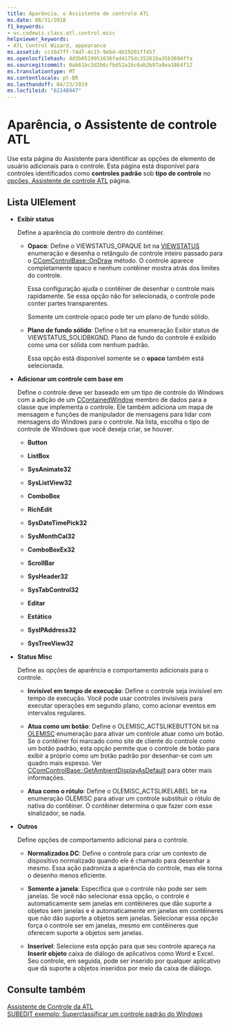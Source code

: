 ```yaml
---
title: Aparência, o Assistente de controle ATL
ms.date: 08/31/2018
f1_keywords:
- vc.codewiz.class.atl.control.misc
helpviewer_keywords:
- ATL Control Wizard, appearance
ms.assetid: cc16d7ff-74d7-4c15-9ebd-4b19201ff457
ms.openlocfilehash: 4d3b0519951636fad4175dc35261ba35b3694ffa
ms.sourcegitcommit: 0ab61bc3d2b6cfbd52a16c6ab2b97a8ea1864f12
ms.translationtype: MT
ms.contentlocale: pt-BR
ms.lasthandoff: 04/23/2019
ms.locfileid: "62248947"
---
```

# <a name="appearance-atl-control-wizard"></a>Aparência, o Assistente de controle ATL

Use esta página do Assistente para identificar as opções de elemento de usuário adicionais para o controle. Esta página está disponível para controles identificados como **controles padrão** sob **tipo de controle** no [opções, Assistente de controle ATL](../../atl/reference/options-atl-control-wizard.md) página.

## <a name="uielement-list"></a>Lista UIElement

- **Exibir status**

   Define a aparência do controle dentro do contêiner.

   - **Opaco**: Define o VIEWSTATUS_OPAQUE bit na [VIEWSTATUS](/windows/desktop/api/ocidl/ne-ocidl-tagviewstatus) enumeração e desenha o retângulo de controle inteiro passado para o [CComControlBase::OnDraw](../../atl/reference/ccomcontrolbase-class.md#ondraw) método. O controle aparece completamente opaco e nenhum contêiner mostra atrás dos limites do controle.

      Essa configuração ajuda o contêiner de desenhar o controle mais rapidamente. Se essa opção não for selecionada, o controle pode conter partes transparentes.

      Somente um controle opaco pode ter um plano de fundo sólido.

   - **Plano de fundo sólido**: Define o bit na enumeração Exibir status de VIEWSTATUS_SOLIDBKGND. Plano de fundo do controle é exibido como uma cor sólida com nenhum padrão.

      Essa opção está disponível somente se o **opaco** também está selecionada.

- **Adicionar um controle com base em**

   Define o controle deve ser baseado em um tipo de controle do Windows com a adição de um [CContainedWindow](ccontainedwindowt-class.md) membro de dados para a classe que implementa o controle. Ele também adiciona um mapa de mensagem e funções de manipulador de mensagens para lidar com mensagens do Windows para o controle. Na lista, escolha o tipo de controle de Windows que você deseja criar, se houver.

   - **Button**

   - **ListBox**

   - **SysAnimate32**

   - **SysListView32**

   - **ComboBox**

   - **RichEdit**

   - **SysDateTimePick32**

   - **SysMonthCal32**

   - **ComboBoxEx32**

   - **ScrollBar**

   - **SysHeader32**

   - **SysTabControl32**

   - **Editar**

   - **Estático**

   - **SysIPAddress32**

   - **SysTreeView32**

- **Status Misc**

   Define as opções de aparência e comportamento adicionais para o controle.

   - **Invisível em tempo de execução**: Define o controle seja invisível em tempo de execução. Você pode usar controles invisíveis para executar operações em segundo plano, como acionar eventos em intervalos regulares.

   - **Atua como um botão**: Define o OLEMISC_ACTSLIKEBUTTON bit na [OLEMISC](/windows/desktop/api/oleidl/ne-oleidl-tagolemisc) enumeração para ativar um controle atuar como um botão. Se o contêiner foi marcado como site de cliente do controle como um botão padrão, esta opção permite que o controle de botão para exibir a próprio como um botão padrão por desenhar-se com um quadro mais espesso. Ver [CComControlBase::GetAmbientDisplayAsDefault](../../atl/reference/ccomcontrolbase-class.md#getambientdisplayasdefault) para obter mais informações.

   - **Atua como o rótulo**: Define o OLEMISC_ACTSLIKELABEL bit na enumeração OLEMISC para ativar um controle substituir o rótulo de nativa do contêiner. O contêiner determina o que fazer com esse sinalizador, se nada.

- **Outros**

   Define opções de comportamento adicional para o controle.

   - **Normalizados DC**: Define o controle para criar um contexto de dispositivo normalizado quando ele é chamado para desenhar a mesmo. Essa ação padroniza a aparência do controle, mas ele torna o desenho menos eficiente.

   - **Somente a janela**: Especifica que o controle não pode ser sem janelas. Se você não selecionar essa opção, o controle é automaticamente sem janelas em contêineres que dão suporte a objetos sem janelas e é automaticamente em janelas em contêineres que não dão suporte a objetos sem janelas. Selecionar essa opção força o controle ser em janelas, mesmo em contêineres que oferecem suporte a objetos sem janelas.

   - **Inserível**: Selecione esta opção para que seu controle apareça na **Inserir objeto** caixa de diálogo de aplicativos como Word e Excel. Seu controle, em seguida, pode ser inserido por qualquer aplicativo que dá suporte a objetos inseridos por meio da caixa de diálogo.

## <a name="see-also"></a>Consulte também

[Assistente de Controle da ATL](../../atl/reference/atl-control-wizard.md)<br/>
[SUBEDIT exemplo: Superclassificar um controle padrão do Windows](https://github.com/Microsoft/VCSamples/tree/master/VC2008Samples/ATL/Controls/SubEdit)
